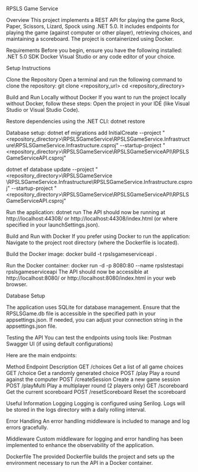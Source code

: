 RPSLS Game Service

Overview
This project implements a REST API for playing the game Rock, Paper, Scissors, Lizard, Spock using .NET 5.0. It includes endpoints for playing the game (against computer or other player), retrieving choices, and maintaining a scoreboard. The project is containerized using Docker.

Requirements
Before you begin, ensure you have the following installed:
.NET 5.0 SDK
Docker
Visual Studio or any code editor of your choice.

Setup Instructions

Clone the Repository
Open a terminal and run the following command to clone the repository:
git clone <repository_url>
cd <repository_directory>

Build and Run Locally without Docker
If you want to run the project locally without Docker, follow these steps:
Open the project in your IDE (like Visual Studio or Visual Studio Code).

Restore dependencies using the .NET CLI:
dotnet restore

Database setup:
dotnet ef migrations add InitialCreate --project "<repository_directory>\RPSLSGameService\RPSLSGameService.Infrastructure\RPSLSGameService.Infrastructure.csproj" --startup-project "<repository_directory>\RPSLSGameService\RPSLSGameServiceAPI\RPSLSGameServiceAPI.csproj"

dotnet ef database update --project "<repository_directory>\RPSLSGameService
\RPSLSGameService.Infrastructure\RPSLSGameService.Infrastructure.csproj" --startup-project "<repository_directory>\RPSLSGameService\RPSLSGameServiceAPI\RPSLSGameServiceAPI.csproj"

Run the application:
dotnet run
The API should now be running at http://localhost:44308/ or http://localhost:44308/index.html (or where specified in your launchSettings.json).

Build and Run with Docker
If you prefer using Docker to run the application:
Navigate to the project root directory (where the Dockerfile is located).

Build the Docker image:
docker build -t rpslsgameserviceapi .

Run the Docker container:
docker run -d -p 8080:80 --name rpslstestapi rpslsgameserviceapi
The API should now be accessible at http://localhost:8080/ or http://localhost:8080/index.html in your web browser.

Database Setup

The application uses SQLite for database management. Ensure that the RPSLSGame.db file is accessible in the specified path in your appsettings.json. If needed, you can adjust your connection string in the appsettings.json file.

Testing the API
You can test the endpoints using tools like:
Postman
Swagger UI (if using default configurations)

Here are the main endpoints:

Method	Endpoint	Description
GET	/choices	Get a list of all game choices
GET	/choice	Get a randomly generated choice
POST	/play	Play a round against the computer
POST	/createSession	Create a new game session
POST	/playMulti	Play a multiplayer round (2 players only)
GET	/scoreboard	Get the current scoreboard
POST	/resetScoreboard	Reset the scoreboard

Useful Information
Logging
Logging is configured using Serilog. Logs will be stored in the logs directory with a daily rolling interval.

Error Handling
An error handling middleware is included to manage and log errors gracefully.

Middleware
Custom middleware for logging and error handling has been implemented to enhance the observability of the application.

Dockerfile
The provided Dockerfile builds the project and sets up the environment necessary to run the API in a Docker container.